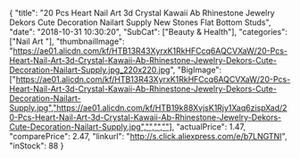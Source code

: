 {
	"title": "20 Pcs Heart Nail Art 3d Crystal Kawaii Ab Rhinestone Jewelry Dekors Cute Decoration Nailart Supply New Stones Flat Bottom Studs",
	"date": "2018-10-31 10:30:20",
	"SubCat": ["Beauty & Health"],
	"categories": ["Nail Art "],
	"thumbnailImage": "https://ae01.alicdn.com/kf/HTB13R43XyrxK1RkHFCcq6AQCVXaW/20-Pcs-Heart-Nail-Art-3d-Crystal-Kawaii-Ab-Rhinestone-Jewelry-Dekors-Cute-Decoration-Nailart-Supply.jpg_220x220.jpg",
	"BigImage": ["https://ae01.alicdn.com/kf/HTB13R43XyrxK1RkHFCcq6AQCVXaW/20-Pcs-Heart-Nail-Art-3d-Crystal-Kawaii-Ab-Rhinestone-Jewelry-Dekors-Cute-Decoration-Nailart-Supply.jpg","https://ae01.alicdn.com/kf/HTB19k88XvjsK1Rjy1Xaq6zispXad/20-Pcs-Heart-Nail-Art-3d-Crystal-Kawaii-Ab-Rhinestone-Jewelry-Dekors-Cute-Decoration-Nailart-Supply.jpg","","",""],
	"actualPrice": 1.47,
	"comparePrice": 2.47,
	"linkurl": "http://s.click.aliexpress.com/e/b7LNGTNI",
	"inStock": 88
}

